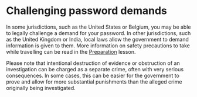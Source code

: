 [Title]: # (Требования к паролю)
[Order]: # (11)

# Challenging password demands

In some jurisdictions, such as the United States or Belgium, you may be able to legally challenge a demand for your password. In other jurisdictions, such as the United Kingdom or India, local laws allow the government to demand information is given to them. More information on safety precautions to take while travelling can be read in the [Preparation](umbrella://lesson/preparation) lesson.

Please note that intentional destruction of evidence or obstruction of an investigation can be charged as a separate crime, often with very serious consequences. In some cases, this can be easier for the government to prove and allow for more substantial punishments than the alleged crime originally being investigated.